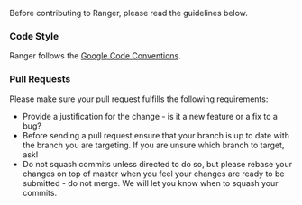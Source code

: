 Before contributing to Ranger, please read the guidelines below.

### Code Style

Ranger follows the [Google Code Conventions](https://google.github.io/styleguide/javaguide.html).

### Pull Requests

Please make sure your pull request fulfills the following requirements:

- Provide a justification for the change - is it a new feature or a fix to a bug?
- Before sending a pull request ensure that your branch is up to date with the branch you are targeting. If you are unsure which branch to target, ask!
- Do not squash commits unless directed to do so, but please rebase your changes on top of master when you feel your
changes are ready to be submitted - do not merge. We will let you know when to squash your commits.
